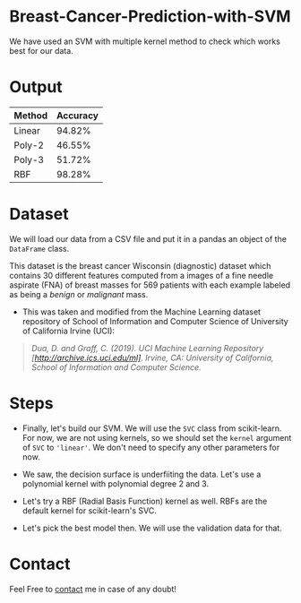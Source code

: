 # Breast-Cancer-Prediction-with-SVM

We have used an SVM with multiple kernel method to check which works best for our data.

# Output

| Method | Accuracy |
| ------ | ------ |
| Linear | 94.82% |
| Poly-2 | 46.55%|
| Poly-3 | 51.72%|
| RBF | 98.28% |

# Dataset

We will load our data from a CSV file and put it in a pandas an object of the `DataFrame` class.

This dataset is the breast cancer Wisconsin (diagnostic) dataset which contains 30 different features computed from a images of a fine needle aspirate (FNA) of breast masses for 569 patients with each example labeled as being a _benign_ or _malignant_ mass.

* This was taken and modified from the Machine Learning dataset repository of School of Information and Computer Science of University of California Irvine (UCI):
 
> _Dua, D. and Graff, C. (2019). UCI Machine Learning Repository [http://archive.ics.uci.edu/ml]. Irvine, CA: University of California, School of Information and Computer Science._

# Steps

* Finally, let's build our SVM. We will use the `SVC` class from scikit-learn. For now, we are not using kernels, so we should set the `kernel` argument of `SVC` to `'linear'`. We don't need to specify any other parameters for now.

* We saw, the decision surface is underfiiting the data. Let's use a polynomial kernel with polynomial degree 2 and 3.

* Let's try a RBF (Radial Basis Function) kernel as well. RBFs are the default kernel for scikit-learn's SVC. 

* Let's pick the best model then. We will use the validation data for that.

# Contact

Feel Free to [contact](mailto:shubhpachchigar@gmail.com) me in case of any doubt!



